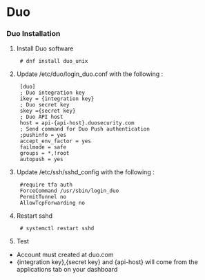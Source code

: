 # Duo

### Duo Installation

1. Install Duo software

        # dnf install duo_unix

2. Update  /etc/duo/login_duo.conf with the following :

        [duo]
        ; Duo integration key
        ikey = {integration key}
        ; Duo secret key
        skey ={secret key}
        ; Duo API host
        host = api-{api-host}.duosecurity.com
        ; Send command for Duo Push authentication
        ;pushinfo = yes
        accept_env_factor = yes
        failmode = safe
        groups = *,!root
        autopush = yes

3. Update /etc/ssh/sshd_config with the following  :

        #require tfa auth
        ForceCommand /usr/sbin/login_duo
        PermitTunnel no
        AllowTcpForwarding no

4. Restart sshd

        # systemctl restart sshd

5. Test

* Account must created at duo.com
* {integration key},{secret key} and {api-host} will come from the applications tab on your dashboard 